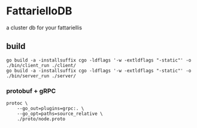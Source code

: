 # FattarielloDB
a cluster db for your fattariellis


## build
```
go build -a -installsuffix cgo -ldflags '-w -extldflags "-static"' -o ./bin/client_run ./client/
go build -a -installsuffix cgo -ldflags '-w -extldflags "-static"' -o ./bin/server_run ./server/
```
### protobuf + gRPC

```
protoc \
    --go_out=plugins=grpc:. \
    --go_opt=paths=source_relative \
    ./proto/node.proto
```
